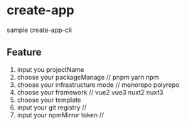 # create-app
sample create-app-cli

## Feature
1. input you projectName
2. choose your packageManage // pnpm yarn npm
3. choose your infrastructure mode // monorepo polyrepo
5. choose your framework // vue2 vue3 nuxt2 nuxt3
6. choose your template
7. input your git registry // 
8. input your npmMirror token // 
